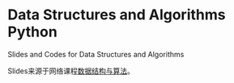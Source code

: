 # Data Structures and Algorithms Python
Slides and Codes for Data Structures and Algorithms


Slides来源于网络课程[数据结构与算法](https://www.icourse163.org/course/PKU-1206307812)。
